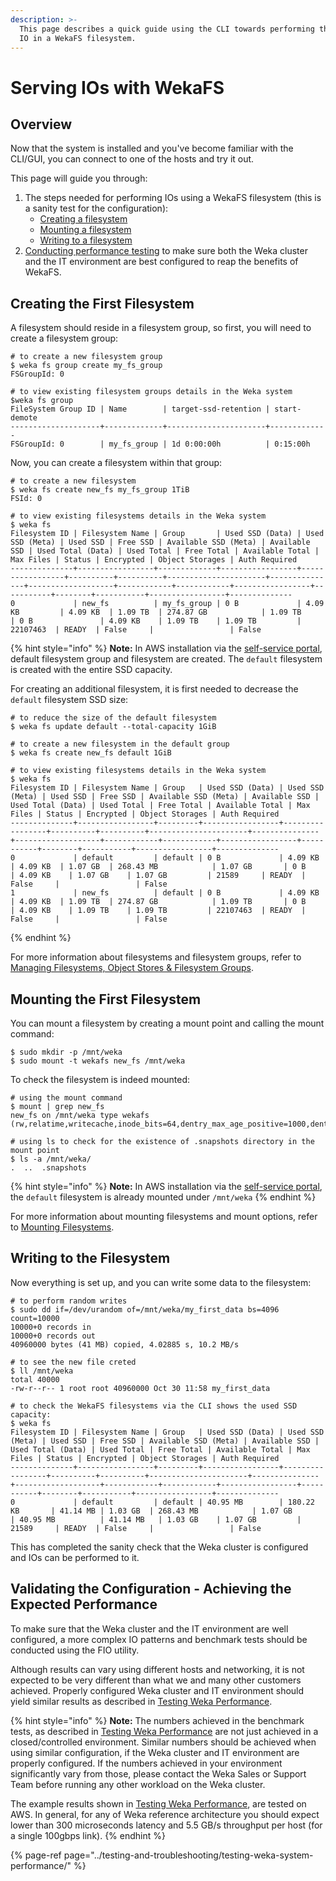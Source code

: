 ```yaml
---
description: >-
  This page describes a quick guide using the CLI towards performing the first
  IO in a WekaFS filesystem.
---
```


# Serving IOs with WekaFS

## Overview

Now that the system is installed and you've become familiar with the CLI/GUI, you can connect to one of the hosts and try it out.

This page will guide you through:

1. The steps needed for performing IOs using a WekaFS filesystem \(this is a sanity test for the configuration\):
   * [Creating a filesystem](performing-the-first-io.md#creating-the-first-filesystem)
   * [Mounting a filesystem](performing-the-first-io.md#mounting-the-first-filesystem)
   * [Writing to a filesystem](performing-the-first-io.md#writing-to-the-filesystem)
2. [Conducting performance testing](performing-the-first-io.md#validating-the-configuration-achieving-the-expected-performance) to make sure both the Weka cluster and the IT environment are best configured to reap the benefits of WekaFS.

## Creating the First Filesystem

A filesystem should reside in a filesystem group, so first, you will need to create a filesystem group:

```text
# to create a new filesystem group
$ weka fs group create my_fs_group
FSGroupId: 0

# to view existing filesystem groups details in the Weka system
$weka fs group
FileSystem Group ID | Name        | target-ssd-retention | start-demote
--------------------+-------------+----------------------+-------------
FSGroupId: 0        | my_fs_group | 1d 0:00:00h          | 0:15:00h
```

Now, you can create a filesystem within that group:

```text
# to create a new filesystem
$ weka fs create new_fs my_fs_group 1TiB
FSId: 0

# to view existing filesystems details in the Weka system
$ weka fs
Filesystem ID | Filesystem Name | Group       | Used SSD (Data) | Used SSD (Meta) | Used SSD | Free SSD | Available SSD (Meta) | Available SSD | Used Total (Data) | Used Total | Free Total | Available Total | Max Files | Status | Encrypted | Object Storages | Auth Required
--------------+-----------------+-------------+-----------------+-----------------+----------+----------+----------------------+---------------+-------------------+------------+------------+-----------------+-----------+--------+-----------+-----------------+--------------
0             | new_fs          | my_fs_group | 0 B             | 4.09 KB         | 4.09 KB  | 1.09 TB  | 274.87 GB            | 1.09 TB       | 0 B               | 4.09 KB    | 1.09 TB    | 1.09 TB         | 22107463  | READY  | False     |                 | False
```

{% hint style="info" %}
**Note:** In AWS installation via the [self-service portal](https://start.weka.io/), default filesystem group and filesystem are created. The `default` filesystem is created with the entire SSD capacity.

For creating an additional filesystem, it is first needed to decrease the `default` filesystem SSD size:

```text
# to reduce the size of the default filesystem
$ weka fs update default --total-capacity 1GiB

# to create a new filesystem in the default group
$ weka fs create new_fs default 1GiB

# to view existing filesystems details in the Weka system
$ weka fs
Filesystem ID | Filesystem Name | Group   | Used SSD (Data) | Used SSD (Meta) | Used SSD | Free SSD | Available SSD (Meta) | Available SSD | Used Total (Data) | Used Total | Free Total | Available Total | Max Files | Status | Encrypted | Object Storages | Auth Required
--------------+-----------------+---------+-----------------+-----------------+----------+----------+----------------------+---------------+-------------------+------------+------------+-----------------+-----------+--------+-----------+-----------------+--------------
0             | default         | default | 0 B             | 4.09 KB         | 4.09 KB  | 1.07 GB  | 268.43 MB            | 1.07 GB       | 0 B               | 4.09 KB    | 1.07 GB    | 1.07 GB         | 21589     | READY  | False     |                 | False
1             | new_fs          | default | 0 B             | 4.09 KB         | 4.09 KB  | 1.09 TB  | 274.87 GB            | 1.09 TB       | 0 B               | 4.09 KB    | 1.09 TB    | 1.09 TB         | 22107463  | READY  | False     |                 | False
```
{% endhint %}

For more information about filesystems and filesystem groups, refer to [Managing Filesystems, Object Stores & Filesystem Groups](../fs/managing-filesystems/).

## Mounting the First Filesystem

You can mount a filesystem by creating a mount point and calling the mount command:

```text
$ sudo mkdir -p /mnt/weka
$ sudo mount -t wekafs new_fs /mnt/weka
```

To check the filesystem is indeed mounted:

```text
# using the mount command
$ mount | grep new_fs
new_fs on /mnt/weka type wekafs (rw,relatime,writecache,inode_bits=64,dentry_max_age_positive=1000,dentry_max_age_negative=0)

# using ls to check for the existence of .snapshots directory in the mount point
$ ls -a /mnt/weka/
.  ..  .snapshots
```

{% hint style="info" %}
**Note:** In AWS installation via the [self-service portal](https://start.weka.io/), the `default` filesystem is already mounted under `/mnt/weka`
{% endhint %}

For more information about mounting filesystems and mount options, refer to [Mounting Filesystems](../fs/mounting-filesystems.md#overview).

## Writing to the Filesystem

Now everything is set up, and you can write some data to the filesystem:

```text
# to perform random writes
$ sudo dd if=/dev/urandom of=/mnt/weka/my_first_data bs=4096 count=10000
10000+0 records in
10000+0 records out
40960000 bytes (41 MB) copied, 4.02885 s, 10.2 MB/s

# to see the new file creted
$ ll /mnt/weka
total 40000
-rw-r--r-- 1 root root 40960000 Oct 30 11:58 my_first_data

# to check the WekaFS filesystems via the CLI shows the used SSD capacity:
$ weka fs
Filesystem ID | Filesystem Name | Group   | Used SSD (Data) | Used SSD (Meta) | Used SSD | Free SSD | Available SSD (Meta) | Available SSD | Used Total (Data) | Used Total | Free Total | Available Total | Max Files | Status | Encrypted | Object Storages | Auth Required
--------------+-----------------+---------+-----------------+-----------------+----------+----------+----------------------+---------------+-------------------+------------+------------+-----------------+-----------+--------+-----------+-----------------+--------------
0             | default         | default | 40.95 MB        | 180.22 KB       | 41.14 MB | 1.03 GB  | 268.43 MB            | 1.07 GB       | 40.95 MB          | 41.14 MB   | 1.03 GB    | 1.07 GB         | 21589     | READY  | False     |                 | False
```

This has completed the sanity check that the Weka cluster is configured and IOs can be performed to it.

## Validating the Configuration - Achieving the Expected Performance

To make sure that the Weka cluster and the IT environment are well configured, a more complex IO patterns and benchmark tests should be conducted using the FIO utility.

Although results can vary using different hosts and networking, it is not expected to be very different than what we and many other customers achieved. Properly configured Weka cluster and IT environment should yield similar results as described in [Testing Weka Performance](../testing-and-troubleshooting/testing-weka-system-performance/).

{% hint style="info" %}
**Note:** The numbers achieved in the benchmark tests, as described in [Testing Weka Performance](../testing-and-troubleshooting/testing-weka-system-performance/) are not just achieved in a closed/controlled environment. Similar numbers should be achieved when using similar configuration, if the Weka cluster and IT environment are properly configured. If the numbers achieved in your environment significantly vary from those, please contact the Weka Sales or Support Team before running any other workload on the Weka cluster.

The example results shown in [Testing Weka Performance](../testing-and-troubleshooting/testing-weka-system-performance/), are tested on AWS. In general, for any of Weka reference architecture you should expect lower than 300 microseconds latency and 5.5 GB/s throughput per host \(for a single 100gbps link\).
{% endhint %}

{% page-ref page="../testing-and-troubleshooting/testing-weka-system-performance/" %}

